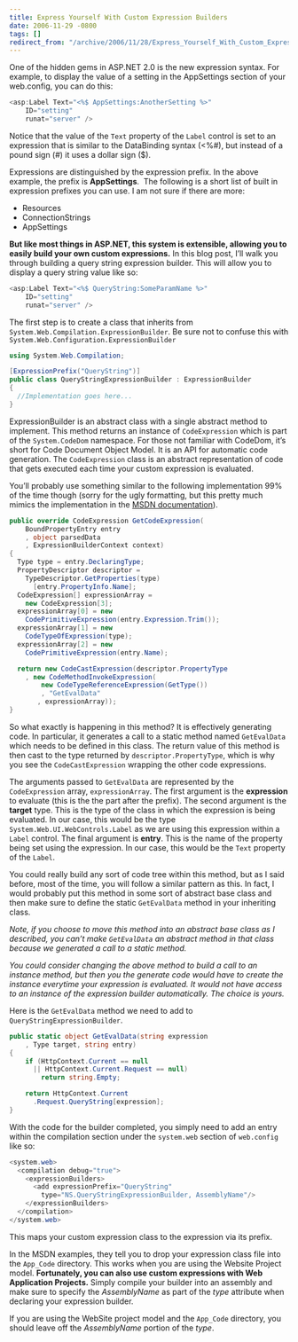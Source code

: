 ```yaml
---
title: Express Yourself With Custom Expression Builders
date: 2006-11-29 -0800
tags: []
redirect_from: "/archive/2006/11/28/Express_Yourself_With_Custom_Expression_Builders.aspx/"
---
```


One of the hidden gems in ASP.NET 2.0 is the new expression syntax. For
example, to display the value of a setting in the AppSettings section of
your web.config, you can do this:

```csharp
<asp:Label Text="<%$ AppSettings:AnotherSetting %>"
    ID="setting" 
    runat="server" />
```

Notice that the value of the `Text` property of the `Label` control is
set to an expression that is similar to the DataBinding syntax (\<%\#),
but instead of a pound sign (\#) it uses a dollar sign (\$).

Expressions are distinguished by the expression prefix. In the above
example, the prefix is **AppSettings**.  The following is a short list
of built in expression prefixes you can use. I am not sure if there are
more:

-   Resources
-   ConnectionStrings
-   AppSettings

**But like most things in ASP.NET, this system is extensible, allowing
you to easily build your own custom expressions.** In this blog post,
I’ll walk you through building a query string expression builder. This
will allow you to display a query string value like so:

```csharp
<asp:Label Text="<%$ QueryString:SomeParamName %>"
    ID="setting" 
    runat="server" />
```

The first step is to create a class that inherits from
`System.Web.Compilation.ExpressionBuilder`. Be sure not to confuse this
with `System.Web.Configuration.ExpressionBuilder`

```csharp
using System.Web.Compilation;

[ExpressionPrefix("QueryString")]
public class QueryStringExpressionBuilder : ExpressionBuilder
{
  //Implementation goes here...
}
```

ExpressionBuilder is an abstract class with a single abstract method to
implement. This method returns an instance of `CodeExpression` which is
part of the `System.CodeDom` namespace. For those not familiar with
CodeDom, it’s short for Code Document Object Model. It is an API for
automatic code generation. The `CodeExpression` class is an abstract
representation of code that gets executed each time your custom
expression is evaluated.

You’ll probably use something similar to the following implementation
99% of the time though (sorry for the ugly formatting, but this pretty
much mimics the implementation in the [MSDN
documentation](http://msdn2.microsoft.com/en-US/library/system.web.compilation.expressionbuilder.getcodeexpression.aspx "MSDN Documentation on GetCodeExpression")).

```csharp
public override CodeExpression GetCodeExpression(
    BoundPropertyEntry entry
    , object parsedData
    , ExpressionBuilderContext context)
{
  Type type = entry.DeclaringType;
  PropertyDescriptor descriptor = 
    TypeDescriptor.GetProperties(type)
      [entry.PropertyInfo.Name];
  CodeExpression[] expressionArray = 
    new CodeExpression[3];
  expressionArray[0] = new 
    CodePrimitiveExpression(entry.Expression.Trim());
  expressionArray[1] = new 
    CodeTypeOfExpression(type);
  expressionArray[2] = new 
    CodePrimitiveExpression(entry.Name);

  return new CodeCastExpression(descriptor.PropertyType
    , new CodeMethodInvokeExpression(
        new CodeTypeReferenceExpression(GetType())
        , "GetEvalData"
       , expressionArray));
}
```

So what exactly is happening in this method? It is effectively
generating code. In particular, it generates a call to a static method
named `GetEvalData` which needs to be defined in this class. The return
value of this method is then cast to the type returned by
`descriptor.PropertyType`, which is why you see the `CodeCastExpression`
wrapping the other code expressions.

The arguments passed to `GetEvalData` are represented by the
`CodeExpression` array, `expressionArray`. The first argument is the
**expression** to evaluate (this is the the part after the prefix). The
second argument is the **target** type. This is the type of the class in
which the expression is being evaluated. In our case, this would be the
type `System.Web.UI.WebControls.Label` as we are using this expression
within a `Label` control. The final argument is **entry**. This is the
name of the property being set using the expression. In our case, this
would be the `Text` property of the `Label`.

You could really build any sort of code tree within this method, but as
I said before, most of the time, you will follow a similar pattern as
this. In fact, I would probably put this method in some sort of abstract
base class and then make sure to define the static `GetEvalData` method
in your inheriting class.

*Note, if you choose to move this method into an abstract base class as
I described, you can’t make `GetEvalData` an abstract method in that
class because we generated a call to a static method.*

*You could consider changing the above method to build a call to an
instance method, but then you the generate code would have to create the
instance everytime your expression is evaluated. It would not have
access to an instance of the expression builder automatically. The
choice is yours.*

Here is the `GetEvalData` method we need to add to
`QueryStringExpressionBuilder`.

```csharp
public static object GetEvalData(string expression
    , Type target, string entry)
{
    if (HttpContext.Current == null 
      || HttpContext.Current.Request == null)
        return string.Empty;

    return HttpContext.Current
      .Request.QueryString[expression];
}
```

With the code for the builder completed, you simply need to add an entry
within the compilation section under the `system.web` section of
`web.config` like so:

```csharp
<system.web>
  <compilation debug="true">
    <expressionBuilders>
      <add expressionPrefix="QueryString" 
        type="NS.QueryStringExpressionBuilder, AssemblyName"/>
    </expressionBuilders>
  </compilation>
</system.web>
```

This maps your custom expression class to the expression via its prefix.

In the MSDN examples, they tell you to drop your expression class file
into the `App_Code` directory. This works when you are using the Website
Project model. **Fortunately, you can also use custom expressions with
Web Application Projects.** Simply compile your builder into an assembly
and make sure to specify the *AssemblyName* as part of the *type*
attribute when declaring your expression builder.

If you are using the WebSite project model and the `App_Code` directory,
you should leave off the *AssemblyName* portion of the *type*.



